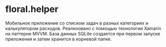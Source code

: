# floral.helper
 Мобильное приложение со списком задач в разных категориях и калькулятором расходов.
 Реализовано с помощью технологии Xamarin на паттерне MVVM. База данных SQLite создается при первом запуске приложения и затем хранится в корневой папке.
